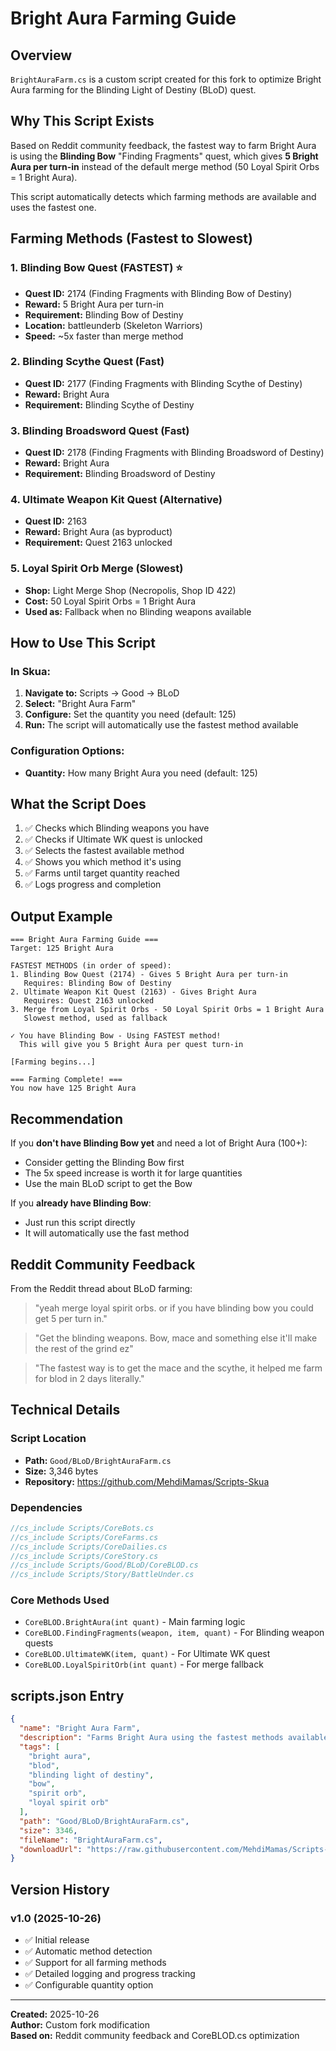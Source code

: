 # Bright Aura Farming Guide

## Overview

`BrightAuraFarm.cs` is a custom script created for this fork to optimize Bright Aura farming for the Blinding Light of Destiny (BLoD) quest.

## Why This Script Exists

Based on Reddit community feedback, the fastest way to farm Bright Aura is using the **Blinding Bow** "Finding Fragments" quest, which gives **5 Bright Aura per turn-in** instead of the default merge method (50 Loyal Spirit Orbs = 1 Bright Aura).

This script automatically detects which farming methods are available and uses the fastest one.

## Farming Methods (Fastest to Slowest)

### 1. Blinding Bow Quest (FASTEST) ⭐

- **Quest ID:** 2174 (Finding Fragments with Blinding Bow of Destiny)
- **Reward:** 5 Bright Aura per turn-in
- **Requirement:** Blinding Bow of Destiny
- **Location:** battleunderb (Skeleton Warriors)
- **Speed:** ~5x faster than merge method

### 2. Blinding Scythe Quest (Fast)

- **Quest ID:** 2177 (Finding Fragments with Blinding Scythe of Destiny)
- **Reward:** Bright Aura
- **Requirement:** Blinding Scythe of Destiny

### 3. Blinding Broadsword Quest (Fast)

- **Quest ID:** 2178 (Finding Fragments with Blinding Broadsword of Destiny)
- **Reward:** Bright Aura
- **Requirement:** Blinding Broadsword of Destiny

### 4. Ultimate Weapon Kit Quest (Alternative)

- **Quest ID:** 2163
- **Reward:** Bright Aura (as byproduct)
- **Requirement:** Quest 2163 unlocked

### 5. Loyal Spirit Orb Merge (Slowest)

- **Shop:** Light Merge Shop (Necropolis, Shop ID 422)
- **Cost:** 50 Loyal Spirit Orbs = 1 Bright Aura
- **Used as:** Fallback when no Blinding weapons available

## How to Use This Script

### In Skua:

1. **Navigate to:** Scripts → Good → BLoD
2. **Select:** "Bright Aura Farm"
3. **Configure:** Set the quantity you need (default: 125)
4. **Run:** The script will automatically use the fastest method available

### Configuration Options:

- **Quantity:** How many Bright Aura you need (default: 125)

## What the Script Does

1. ✅ Checks which Blinding weapons you have
2. ✅ Checks if Ultimate WK quest is unlocked
3. ✅ Selects the fastest available method
4. ✅ Shows you which method it's using
5. ✅ Farms until target quantity reached
6. ✅ Logs progress and completion

## Output Example

```
=== Bright Aura Farming Guide ===
Target: 125 Bright Aura

FASTEST METHODS (in order of speed):
1. Blinding Bow Quest (2174) - Gives 5 Bright Aura per turn-in
   Requires: Blinding Bow of Destiny
2. Ultimate Weapon Kit Quest (2163) - Gives Bright Aura
   Requires: Quest 2163 unlocked
3. Merge from Loyal Spirit Orbs - 50 Loyal Spirit Orbs = 1 Bright Aura
   Slowest method, used as fallback

✓ You have Blinding Bow - Using FASTEST method!
  This will give you 5 Bright Aura per quest turn-in

[Farming begins...]

=== Farming Complete! ===
You now have 125 Bright Aura
```

## Recommendation

If you **don't have Blinding Bow yet** and need a lot of Bright Aura (100+):

- Consider getting the Blinding Bow first
- The 5x speed increase is worth it for large quantities
- Use the main BLoD script to get the Bow

If you **already have Blinding Bow**:

- Just run this script directly
- It will automatically use the fast method

## Reddit Community Feedback

From the Reddit thread about BLoD farming:

> "yeah merge loyal spirit orbs. or if you have blinding bow you could get 5 per turn in."

> "Get the blinding weapons. Bow, mace and something else it'll make the rest of the grind ez"

> "The fastest way is to get the mace and the scythe, it helped me farm for blod in 2 days literally."

## Technical Details

### Script Location

- **Path:** `Good/BLoD/BrightAuraFarm.cs`
- **Size:** 3,346 bytes
- **Repository:** https://github.com/MehdiMamas/Scripts-Skua

### Dependencies

```csharp
//cs_include Scripts/CoreBots.cs
//cs_include Scripts/CoreFarms.cs
//cs_include Scripts/CoreDailies.cs
//cs_include Scripts/CoreStory.cs
//cs_include Scripts/Good/BLoD/CoreBLOD.cs
//cs_include Scripts/Story/BattleUnder.cs
```

### Core Methods Used

- `CoreBLOD.BrightAura(int quant)` - Main farming logic
- `CoreBLOD.FindingFragments(weapon, item, quant)` - For Blinding weapon quests
- `CoreBLOD.UltimateWK(item, quant)` - For Ultimate WK quest
- `CoreBLOD.LoyalSpiritOrb(int quant)` - For merge fallback

## scripts.json Entry

```json
{
  "name": "Bright Aura Farm",
  "description": "Farms Bright Aura using the fastest methods available. Uses Blinding Bow quest (5 per turn-in) if available, Ultimate WK quest, or merges from Loyal Spirit Orbs as fallback.",
  "tags": [
    "bright aura",
    "blod",
    "blinding light of destiny",
    "bow",
    "spirit orb",
    "loyal spirit orb"
  ],
  "path": "Good/BLoD/BrightAuraFarm.cs",
  "size": 3346,
  "fileName": "BrightAuraFarm.cs",
  "downloadUrl": "https://raw.githubusercontent.com/MehdiMamas/Scripts-Skua/Skua/Good/BLoD/BrightAuraFarm.cs"
}
```

## Version History

### v1.0 (2025-10-26)

- ✅ Initial release
- ✅ Automatic method detection
- ✅ Support for all farming methods
- ✅ Detailed logging and progress tracking
- ✅ Configurable quantity option

---

**Created:** 2025-10-26  
**Author:** Custom fork modification  
**Based on:** Reddit community feedback and CoreBLOD.cs optimization
